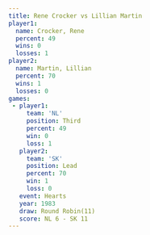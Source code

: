 ```yaml
---
title: Rene Crocker vs Lillian Martin
player1:               
  name: Crocker, Rene  
  percent: 49          
  wins: 0              
  losses: 1            
player2:               
  name: Martin, Lillian
  percent: 70          
  wins: 1              
  losses: 0            
games:
 - player1:         
     team: 'NL'     
     position: Third
     percent: 49    
     win: 0         
     loss: 1        
   player2:        
     team: 'SK'    
     position: Lead
     percent: 70   
     win: 1        
     loss: 0       
   event: Hearts        
   year: 1983           
   draw: Round Robin(11)
   score: NL 6 - SK 11  
---
```

